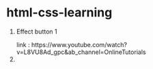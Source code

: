 # html-css-learning


1. Effect button 1
    <div>link : https://www.youtube.com/watch?v=L8VU8Ad_gpc&ab_channel=OnlineTutorials</div>

2. 